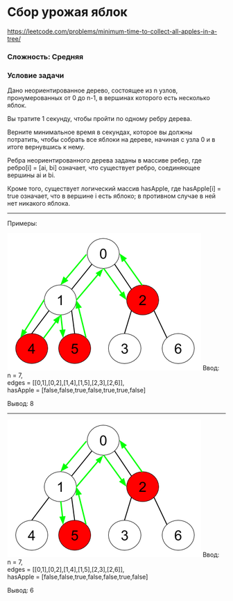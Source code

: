 # Сбор урожая яблок

https://leetcode.com/problems/minimum-time-to-collect-all-apples-in-a-tree/

### Сложность: Средняя

### Условие задачи

Дано неориентированное дерево, состоящее из n узлов, пронумерованных от 0 до n-1, в вершинах которого есть несколько
яблок.

Вы тратите 1 секунду, чтобы пройти по одному ребру дерева.

Верните минимальное время в секундах, которое вы должны потратить, чтобы собрать все яблоки на дереве, 
начиная с узла 0 и в итоге вернувшись к нему.

Ребра неориентированного дерева заданы в массиве ребер, где ребро[i] = [ai, bi] означает, что существует ребро,
соединяющее вершины ai и bi.

Кроме того, существует логический массив hasApple, где hasApple[i] = true означает, что в вершине i есть яблоко;
в противном случае в ней нет никакого яблока.

<hr>
Примеры:

![img.png](imgTree1.png)
Ввод:<br>
n = 7,<br>
edges = [[0,1],[0,2],[1,4],[1,5],[2,3],[2,6]],<br>
hasApple = [false,false,true,false,true,true,false]

Вывод: 8

---

![img.png](imgTree2.png)
Ввод:<br>
n = 7,<br>
edges = [[0,1],[0,2],[1,4],[1,5],[2,3],[2,6]],<br>
hasApple = [false,false,true,false,false,true,false]

Вывод: 6
